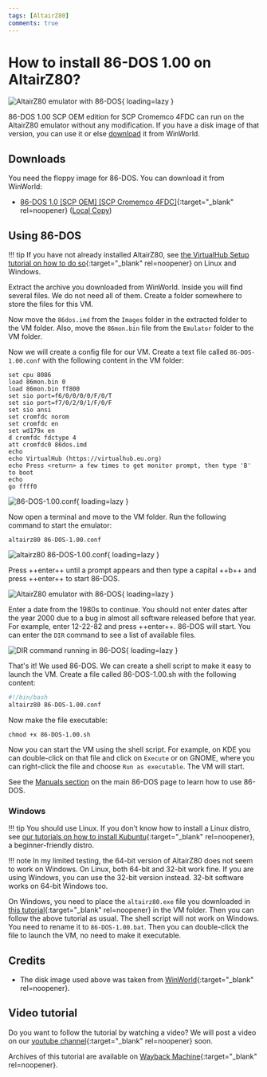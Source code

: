 ```yaml
---
tags: [AltairZ80]
comments: true
---
```


# How to install 86-DOS 1.00 on AltairZ80?

![AltairZ80 emulator with 86-DOS](/assets/img/1980s/1981/DOS/86-DOS/1.00/altair-80/86-DOS-1.00-AltairZ80-3.webp){ loading=lazy }

86-DOS 1.00 SCP OEM edition for SCP Cromemco 4FDC can run on the AltairZ80 emulator without any modification. If you have a disk image of that version, you can use it or else [download](#downloads) it from WinWorld.

## Downloads

You need the floppy image for 86-DOS. You can download it from WinWorld:

- [86-DOS 1.0 [SCP OEM] [SCP Cromemco 4FDC]](https://winworldpc.com/download/354a6299-2ade-11e8-a4ce-fa163e9022f0){:target="_blank" rel=noopener} ([Local Copy](https://link.storjshare.io/jvl4jik7qrpccq6v5r3t4yrgdagq/virtualhub%2F1980s%2F1981%2FOS%2FDOS%2F86-DOS%2F1.00%2FAltairZ80%2F86-DOS%201.0%20%5BSCP%20OEM%5D%20%5BSCP%20Cromemco%204FDC%5D%20(4-30-1981)%20(8%20inch%20SSSD).7z?download=true))

## Using 86-DOS

!!! tip
    If you have not already installed AltairZ80, see [the VirtualHub Setup tutorial on how to do so](https://setup.virtualhub.eu.org/altair-z80/){:target="_blank" rel=noopener} on Linux and Windows.

Extract the archive you downloaded from WinWorld. Inside you will find several files. We do not need all of them. Create a folder somewhere to store the files for this VM.

Now move the `86dos.imd` from the `Images` folder in the extracted folder to the VM folder. Also, move the `86mon.bin` file from the `Emulator` folder to the VM folder.

Now we will create a config file for our VM. Create a text file called `86-DOS-1.00.conf` with the following content in the VM folder:

``` title="86-DOS-1.00.conf" linenums="1"
set cpu 8086
load 86mon.bin 0
load 86mon.bin ff800
set sio port=f6/0/0/0/0/F/0/T
set sio port=f7/0/2/0/1/F/0/F
set sio ansi
set cromfdc norom
set cromfdc en
set wd179x en
d cromfdc fdctype 4
att cromfdc0 86dos.imd
echo
echo VirtualHub (https://virtualhub.eu.org)
echo Press <return> a few times to get monitor prompt, then type 'B' to boot
echo
go ffff0
```

![86-DOS-1.00.conf](/assets/img/1980s/1981/DOS/86-DOS/1.00/altair-80/86-DOS-1.00-AltairZ80-1.webp){ loading=lazy }

Now open a terminal and move to the VM folder. Run the following command to start the emulator:

``` console
altairz80 86-DOS-1.00.conf
```

![altairz80 86-DOS-1.00.conf](/assets/img/1980s/1981/DOS/86-DOS/1.00/altair-80/86-DOS-1.00-AltairZ80-2.webp){ loading=lazy }

Press ++enter++ until a prompt appears and then type a capital ++b++ and press ++enter++ to start 86-DOS.

![AltairZ80 emulator with 86-DOS](/assets/img/1980s/1981/DOS/86-DOS/1.00/altair-80/86-DOS-1.00-AltairZ80-3.webp){ loading=lazy }

Enter a date from the 1980s to continue. You should not enter dates after the year 2000 due to a bug in almost all software released before that year. For example, enter 12-22-82 and press ++enter++. 86-DOS will start. You can enter the `DIR` command to see a list of available files.

![DIR command running in 86-DOS](/assets/img/1980s/1981/DOS/86-DOS/1.00/altair-80/86-DOS-1.00-AltairZ80-4.webp){ loading=lazy }

That's it! We used 86-DOS. We can create a shell script to make it easy to launch the VM. Create a file called 86-DOS-1.00.sh with the following content:

``` bash title="86-DOS-1.00.sh" linenums="1"
#!/bin/bash
altairz80 86-DOS-1.00.conf
```

Now make the file executable:

``` console
chmod +x 86-DOS-1.00.sh
```

Now you can start the VM using the shell script. For example, on KDE you can double-click on that file and click on `Execute` or on GNOME, where you can right-click the file and choose `Run as executable`. The VM will start.

See the [Manuals section](/1980s/1981/DOS/86-DOS/#manuals) on the main 86-DOS page to learn how to use 86-DOS.

### Windows

!!! tip
    You should use Linux. If you don’t know how to install a Linux distro, see [our tutorials on how to install Kubuntu](https://setup.virtualhub.eu.org/categories/os/){:target="_blank" rel=noopener}, a beginner-friendly distro.

!!! note
    In my limited testing, the 64-bit version of AltairZ80 does not seem to work on Windows. On Linux, both 64-bit and 32-bit work fine. If you are using Windows, you can use the 32-bit version instead. 32-bit software works on 64-bit Windows too.

On Windows, you need to place the `altairz80.exe` file you downloaded in [this tutorial](https://setup.virtualhub.eu.org/altair-z80/#windows){:target="_blank" rel=noopener} in the VM folder. Then you can follow the above tutorial as usual. The shell script will not work on Windows. You need to rename it to `86-DOS-1.00.bat`. Then you can double-click the file to launch the VM, no need to make it executable.

## Credits

- The disk image used above was taken from [WinWorld](https://winworldpc.com/){:target="_blank" rel=noopener}.

## Video tutorial

Do you want to follow the tutorial by watching a video? We will post a video on our [youtube channel](https://www.youtube.com/@virtua1hub){:target="_blank" rel=noopener} soon.

Archives of this tutorial are available on [Wayback Machine](https://web.archive.org/web/*/https://virtualhub.eu.org/1980s/1981/DOS/86-DOS/1.00/altairz80/){:target="_blank" rel=noopener}.
